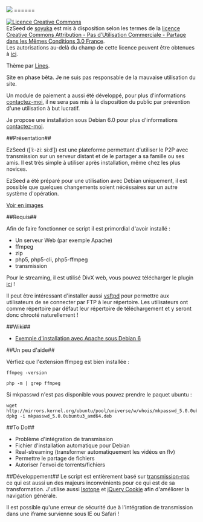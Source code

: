 <img src="http://www.zupmage.eu/up/iruSlxxpwj.png" />
======

<a rel="license" href="http://creativecommons.org/licenses/by-nc-sa/3.0/fr/"><img alt="Licence Creative Commons" style="border-width:0" src="http://i.creativecommons.org/l/by-nc-sa/3.0/fr/88x31.png" /></a><br /><span xmlns:dct="http://purl.org/dc/terms/" property="dct:title">EzSeed</span> de <a xmlns:cc="http://creativecommons.org/ns#" href="https://github.com/soyuka/EzSeed/" property="cc:attributionName" rel="cc:attributionURL">soyuka</a> est mis à disposition selon les termes de la <a rel="license" href="http://creativecommons.org/licenses/by-nc-sa/3.0/fr/">licence Creative Commons Attribution - Pas d’Utilisation Commerciale - Partage dans les Mêmes Conditions 3.0 France</a>.<br />Les autorisations au-delà du champ de cette licence peuvent être obtenues à <a xmlns:cc="http://creativecommons.org/ns#" href="http://dgear.fr/contact/" rel="cc:morePermissions">ici</a>.

Thème par <a href="http://zupmage.eu">Lines</a>.

Site en phase bêta. Je ne suis pas responsable de la mauvaise utilisation du site.

Un module de paiement a aussi été développé, pour plus d'informations <a href="http://dgear.fr/contact">contactez-moi</a>, il ne sera
pas mis à la disposition du public par prévention d'une utilisation à but lucratif.

Je propose une installation sous Debian 6.0 pour plus d'informations <a href="http://dgear.fr/contact">contactez-moi</a>.

##Présentation##

EzSeed ([ˈiː-ziː siːdˈ]) est une plateforme permettant d'utiliser le P2P avec transmission 
sur un serveur distant et de le partager a sa famille ou ses amis. Il est très simple à utiliser après installation, 
même chez les plus novices.

EzSeed a été préparé pour une utilisation avec Debian uniquement, il est possible que quelques changements soient nécéssaires sur un autre système d'opération.

<a href="http://www.zupmage.eu/multi-Io1963c1">Voir en images</a>

##Requis##

Afin de faire fonctionner ce script il est primordial d'avoir installé :
- Un serveur Web (par exemple Apache)
- ffmpeg
- zip
- php5, php5-cli, php5-ffmpeg
- transmission

Pour le streaming, il est utilisé DivX web, vous pouvez télécharger le plugin <a href="http://www.divx.com/downloads/divx/1">ici</a> !

Il peut être intéressant d'installer aussi <a href="http://www.admin-debian.com/ftp/vsftpd-un-serveur-ftp-hautement-securise/">vsftpd</a> pour permettre aux utilisateurs de se connecter par FTP à leur répertoire.
Les utilisateurs ont comme répertoire par défaut leur répertoire de téléchargement et y seront donc chrooté naturellement !

##Wiki##
<ul>
<li><a href="https://github.com/soyuka/EzSeed/wiki/Debian6-Apache-Installation">Exemple d'installation avec Apache sous Debian 6</a></li>

</ul>

##Un peu d'aide##

Vérfiez que l'extension ffmpeg est bien installée :

```
ffmpeg -version

php -m | grep ffmpeg
```

Si mkpasswd n'est pas disponible vous pouvez prendre le paquet ubuntu :
```
wget http://mirrors.kernel.org/ubuntu/pool/universe/w/whois/mkpasswd_5.0.0ubuntu3_amd64.deb
dpkg -i mkpasswd_5.0.0ubuntu3_amd64.deb
```

##To Do##
- Problème d'intégration de transmission
- Fichier d'installation automatique pour Debian
- Real-streaming (transformer automatiquement les vidéos en flv)
- Permettre le partage de fichiers
- Autoriser l'envoi de torrents/fichiers

##Développement##
Le script est entièrement basé sur <a href="https://github.com/brycied00d/PHP-Transmission-Class/">transmission-rpc</a>
ce qui est aussi un des majeurs inconvénients pour ce qui est de sa transformation.
J'utilise aussi <a href="https://github.com/desandro/isotope">Isotope</a> et <a href="https://github.com/carhartl/jquery-cookie">jQuery Cookie</a>
afin d'améliorer la navigation générale.

Il est possible qu'une erreur de sécurité due à l'intégration de transmission dans une iframe survienne sous IE ou Safari !


